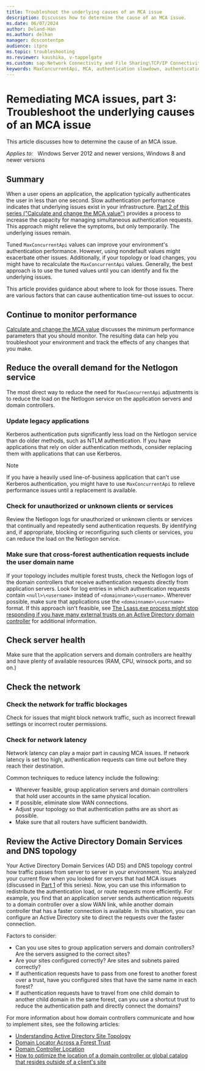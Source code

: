 ```yaml
---
title: Troubleshoot the underlying causes of an MCA issue
description: Discusses how to determine the cause of an MCA issue.
ms.date: 06/07/2024
author: Deland-Han
ms.author: delhan
manager: dcscontentpm
audience: itpro
ms.topic: troubleshooting
ms.reviewer: kaushika, v-tappelgate
ms.custom: sap:Network Connectivity and File Sharing\TCP/IP Connectivity (TCP Protocol, NLA, WinHTTP), csstroubleshoot
keywords: MaxConcurrentApi, MCA, authentication slowdown, authentication performance
---
```


# Remediating MCA issues, part 3: Troubleshoot the underlying causes of an MCA issue

This article discusses how to determine the cause of an MCA issue.

_Applies to:_ &nbsp; Windows Server 2012 and newer versions, Windows 8 and newer versions

## Summary

When a user opens an application, the application typically authenticates the user in less than one second. Slow authentication performance indicates that underlying issues exist in your infrastructure. [Part 2 of this series ("Calculate and change the MCA value")](maxconcurrentapi-2-calculate-and-change-mca.md) provides a process to increase the capacity for managing simultaneous authentication requests. This approach might relieve the symptoms, but only temporarily. The underlying issues remain.

Tuned `MaxConcurrentApi` values can improve your environment's authentication performance. However, using nondefault values might exacerbate other issues. Additionally, if your topology or load changes, you might have to recalculate the `MaxConcurrentApi` values. Generally, the best approach is to use the tuned values until you can identify and fix the underlying issues. 

This article provides guidance about where to look for those issues. There are various factors that can cause authentication time-out issues to occur.

## Continue to monitor performance

[Calculate and change the MCA value](maxconcurrentapi-2-calculate-and-change-mca.md) discusses the minimum performance parameters that you should monitor. The resulting data can help you troubleshoot your environment and track the effects of any changes that you make.

## Reduce the overall demand for the Netlogon service

The most direct way to reduce the need for `MaxConcurrentApi` adjustments is to reduce the load on the Netlogon service on the application servers and domain controllers.

### Update legacy applications

Kerberos authentication puts significantly less load on the Netlogon service than do older methods, such as NTLM authentication. If you have applications that rely on older authentication methods, consider replacing them with applications that can use Kerberos.

> [!NOTE]  
> If you have a heavily used line-of-business application that can't use Kerberos authentication, you might have to use `MaxConcurrentApi` to relieve performance issues until a replacement is available.

### Check for unauthorized or unknown clients or services

Review the Netlogon logs for unauthorized or unknown clients or services that continually and repeatedly send authentication requests. By identifying and, if appropriate, blocking or reconfiguring such clients or services, you can reduce the load on the Netlogon service.

### Make sure that cross-forest authentication requests include the user domain name

If your topology includes multiple forest trusts, check the Netlogon logs of the domain controllers that receive authentication requests directly from application servers. Look for log entries in which authentication requests contain `<null>\<username>` instead of `<domainname>\<username>`. Wherever possible, make sure that applications use the `<domainname>\<username>` format. If this approach isn't feasible, see [The Lsass.exe process might stop responding if you have many external trusts on an Active Directory domain controller](https://support.microsoft.com/topic/the-lsass-exe-process-may-stop-responding-if-you-have-many-external-trusts-on-an-active-directory-domain-controller-7ccefcf9-e65a-c9bc-ff96-ecf9a78c195e) for additional information.

## Check server health

Make sure that the application servers and domain controllers are healthy and have plenty of available resources (RAM, CPU, winsock ports, and so on.)

## Check the network

### Check the network for traffic blockages

Check for issues that might block network traffic, such as incorrect firewall settings or incorrect router permissions.

### Check for network latency

Network latency can play a major part in causing MCA issues. If network latency is set too high, authentication requests can time out before they reach their destination.

Common techniques to reduce latency include the following:

- Wherever feasible, group application servers and domain controllers that hold user accounts in the same physical location.
- If possible, eliminate slow WAN connections.
- Adjust your topology so that authentication paths are as short as possible.
- Make sure that all routers have sufficient bandwidth.

## Review the Active Directory Domain Services and DNS topology

Your Active Directory Domain Services (AD DS) and DNS topology control how traffic passes from server to server in your environment. You analyzed your current flow when you looked for servers that had MCA issues (discussed in [Part 1](maxconcurrentapi-1-identify-computers-that-have-mca-issues.md) of this series). Now, you can use this information to redistribute the authentication load, or route requests more efficiently. For example, you find that an application server sends authentication requests to a domain controller over a slow WAN link, while another domain controller that has a faster connection is available. In this situation, you can configure an Active Directory site to direct the requests over the faster connection.

Factors to consider:

- Can you use sites to group application servers and domain controllers? Are the servers assigned to the correct sites?
- Are your sites configured correctly? Are sites and subnets paired correctly?
- If authentication requests have to pass from one forest to another forest over a trust, have you configured sites that have the same name in each forest?
- If authentication requests have to travel from one child domain to another child domain in the same forest, can you use a shortcut trust to reduce the authentication path and directly connect the domains?

For more information about how domain controllers communicate and how to implement sites, see the following articles:

- [Understanding Active Directory Site Topology](/windows-server/identity/ad-ds/plan/understanding-active-directory-site-topology)
- [Domain Locator Across a Forest Trust](https://techcommunity.microsoft.com/t5/ask-the-directory-services-team/domain-locator-across-a-forest-trust/ba-p/395689)
- [Domain Controller Location](/windows-server/identity/ad-ds/plan/domain-controller-location)
- [How to optimize the location of a domain controller or global catalog that resides outside of a client's site](../active-directory/optimize-dc-location-global-catalog.md)
